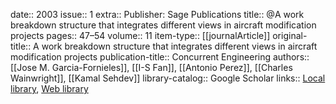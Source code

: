 date:: 2003
issue:: 1
extra:: Publisher: Sage Publications
title:: @A work breakdown structure that integrates different views in aircraft modification projects
pages:: 47–54
volume:: 11
item-type:: [[journalArticle]]
original-title:: A work breakdown structure that integrates different views in aircraft modification projects
publication-title:: Concurrent Engineering
authors:: [[Jose M. Garcia-Fornieles]], [[I-S Fan]], [[Antonio Perez]], [[Charles Wainwright]], [[Kamal Sehdev]]
library-catalog:: Google Scholar
links:: [Local library](zotero://select/library/items/H7NG92AK), [Web library](https://www.zotero.org/users/6520516/items/H7NG92AK)
